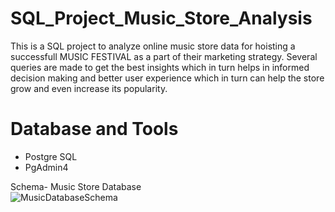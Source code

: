 # SQL_Project_Music_Store_Analysis
This is a SQL project to analyze online music store data for hoisting a successfull MUSIC FESTIVAL as a part of their marketing strategy.
Several queries are made to get the best insights which in turn helps in informed decision making and better user experience which in turn can help the store grow and even increase its popularity.


# Database and Tools
* Postgre SQL
* PgAdmin4


Schema- Music Store Database  
![MusicDatabaseSchema](https://github.com/user-attachments/assets/ed7fbdda-fd25-4acf-9540-2a9dba85a15d)
